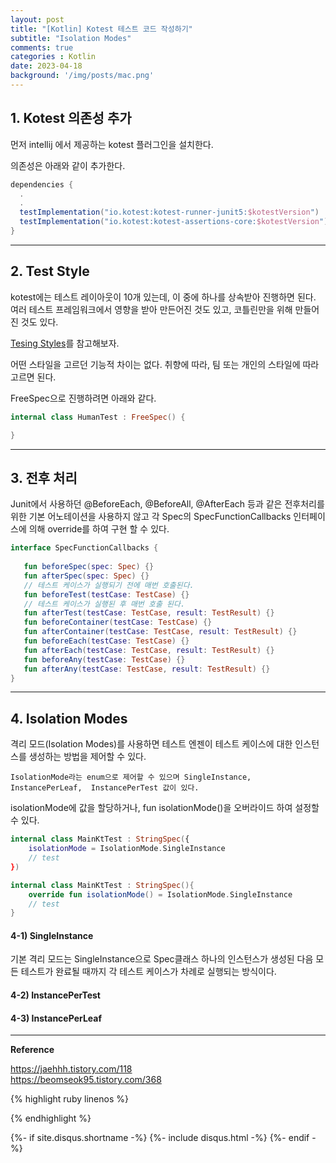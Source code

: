 ```yaml
---
layout: post
title: "[Kotlin] Kotest 테스트 코드 작성하기"     
subtitle: "Isolation Modes"    
comments: true
categories : Kotlin
date: 2023-04-18
background: '/img/posts/mac.png'
---
```


## 1. Kotest 의존성 추가   

먼저 intellij 에서 제공하는 kotest 플러그인을 설치한다.   

의존성은 아래와 같이 추가한다.   

```gradle   
dependencies {
  .
  .
  testImplementation("io.kotest:kotest-runner-junit5:$kotestVersion")
  testImplementation("io.kotest:kotest-assertions-core:$kotestVersion")
}
```

- - -    

## 2. Test Style   

kotest에는 테스트 레이아웃이 10개 있는데, 이 중에 하나를 상속받아 진행하면 된다.  
여러 테스트 프레임워크에서 영향을 받아 만든어진 것도 있고, 코틀린만을 
위해 만들어진 것도 있다.   

[Tesing Styles](https://kotest.io/docs/framework/testing-styles.html#free-spec)를 
참고해보자.   

어떤 스타일을 고르던 기능적 차이는 없다. 취향에 따라, 팀 또는 개인의 
스타일에 따라 고르면 된다.  

FreeSpec으로 진행하려면 아래와 같다.    

```kotlin
internal class HumanTest : FreeSpec() {

}
```

- - -   

## 3. 전후 처리   

Junit에서 사용하던 @BeforeEach, @BeforeAll, @AfterEach 등과 같은 전후처리를 
위한 기본 어노테이션을 사용하지 않고 각 Spec의 
SpecFunctionCallbacks 인터페이스에 의해 override를 하여 구현 할 수 있다.   

```kotlin
interface SpecFunctionCallbacks {
   
   fun beforeSpec(spec: Spec) {}
   fun afterSpec(spec: Spec) {}
   // 테스트 케이스가 실행되기 전에 매번 호출된다.    
   fun beforeTest(testCase: TestCase) {}
   // 테스트 케이스가 실행된 후 매번 호출 된다.    
   fun afterTest(testCase: TestCase, result: TestResult) {}
   fun beforeContainer(testCase: TestCase) {}
   fun afterContainer(testCase: TestCase, result: TestResult) {}
   fun beforeEach(testCase: TestCase) {}
   fun afterEach(testCase: TestCase, result: TestResult) {}
   fun beforeAny(testCase: TestCase) {}
   fun afterAny(testCase: TestCase, result: TestResult) {}
}
```

- - - 

## 4. Isolation Modes   

격리 모드(Isolation Modes)를 사용하면 테스트 엔젠이 테스트 케이스에 대한
인스턴스를 생성하는 방법을 제어할 수 있다.   

`IsolationMode라는 enum으로 제어할 수 있으며 SingleInstance, InstancePerLeaf, 
    InstancePerTest 값이 있다.`      

isolationMode에 값을 할당하거나, fun isolationMode()을 오버라이드 하여 
설정할 수 있다.   

```kotlin
internal class MainKtTest : StringSpec({
    isolationMode = IsolationMode.SingleInstance
    // test 
})

internal class MainKtTest : StringSpec(){
    override fun isolationMode() = IsolationMode.SingleInstance
    // test
}
```

#### 4-1) SingleInstance    

기본 격리 모드는 SingleInstance으로 Spec클래스 하나의 인스턴스가 생성된 다음 
모든 테스트가 완료될 때까지 각 테스트 케이스가 차례로 실행되는 방식이다.   

#### 4-2) InstancePerTest   



#### 4-3) InstancePerLeaf   



- - - 

**Reference**     

<https://jaehhh.tistory.com/118>     
<https://beomseok95.tistory.com/368>   

{% highlight ruby linenos %}

{% endhighlight %}


{%- if site.disqus.shortname -%}
    {%- include disqus.html -%}
{%- endif -%}

